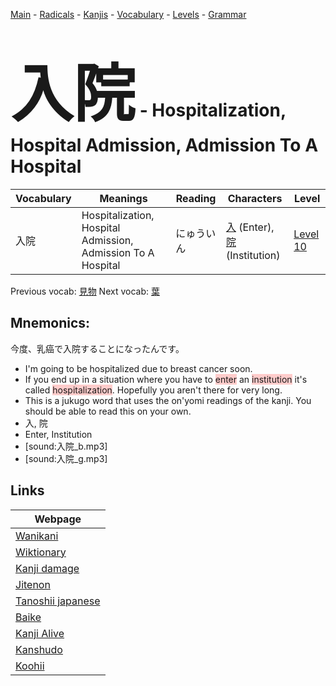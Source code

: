 <style> bigfont {font-size: 100px}</style>
[Main](../README.md) -
[Radicals](../radicals.md) -
[Kanjis](../kanjis.md) -
[Vocabulary](../vocabulary.md) -
[Levels](../levels.md) -
[Grammar](../grammar.md)
# <bigfont> 入院</bigfont> - Hospitalization, Hospital Admission, Admission To A Hospital 

| Vocabulary | Meanings | Reading | Characters | Level |
| --- | --- | --- | --- | --- |
| 入院 | Hospitalization, Hospital Admission, Admission To A Hospital | にゅういん |  [入](../kanjis/入.md) (Enter), [院](../kanjis/院.md) (Institution) | [Level 10](../levels/wk_level10.md) |

Previous vocab: [見物](見物.md) Next vocab: [葉](葉.md) 

## Mnemonics:
今度、乳癌で入院することになったんです。
* I'm going to be hospitalized due to breast cancer soon.
* If you end up in a situation where you have to <span style="background-color:#ffcccb"> enter</span> an <span style="background-color:#ffcccb"> institution</span> it's called <span style="background-color:#ffcccb"> hospitalization</span>. Hopefully you aren't there for very long.
* This is a jukugo word that uses the on'yomi readings of the kanji. You should be able to read this on your own.
* 入, 院
* Enter, Institution
* [sound:入院_b.mp3]
* [sound:入院_g.mp3]


## Links 

| Webpage |
| --- |
| [Wanikani          ](https://www.wanikani.com/kanji/入院) |
| [Wiktionary        ](https://en.wiktionary.org/wiki/入院) |
| [Kanji damage      ](http://www.kanjidamage.com/kanji/search?utf8=✓&q=入院) |
| [Jitenon           ](https://jitenon.com/kanji/入院) |
| [Tanoshii japanese ](https://www.tanoshiijapanese.com/dictionary/kanji.cfm?k=入院) |
| [Baike             ](https://baike.baidu.com/item/入院) |
| [Kanji Alive       ](https://app.kanjialive.com/入院) |
| [Kanshudo          ](https://www.kanshudo.com/searchmn?q=入院) |
| [Koohii            ](https://kanji.koohii.com/study/kanji/入院) |
